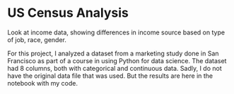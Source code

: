 
# US Census Analysis

Look at income data, showing differences in income source based on type of job, race, gender.<p>
For this project, I analyzed a dataset from a marketing study done in San Francisco as part of a course in using Python for data science.
The dataset had 8 columns, both with categorical and continuous data. Sadly, I do not have the original data file that was used. But the results are here in the notebook with my code.

